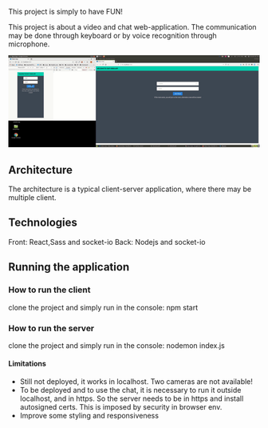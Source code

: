 This project is simply to have FUN!

This project is about a video and chat web-application. 
The communication may be done through keyboard or by voice recognition through microphone.

![Alt Text](./src/staticsources/video.gif)


## Architecture

The architecture is a typical client-server application, where there may be multiple client.

## Technologies

Front: React,Sass and socket-io
Back: Nodejs and socket-io

## Running the application

### How to run the client

clone the project and simply run in the console: npm start

### How to run the server

clone the project and simply run in the console: nodemon index.js


#### Limitations

- Still not deployed, it works in localhost. Two cameras are not available!
- To be deployed and to use the chat, it is necessary to run it outside localhost, and in https. So the server needs to be in https and install autosigned certs. This is imposed by security in browser env.
- Improve some styling and responsiveness
